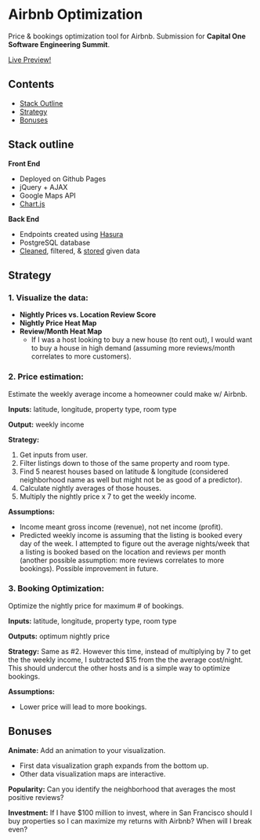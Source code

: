 # Airbnb Optimization
Price &amp; bookings optimization tool for Airbnb. Submission for **Capital One Software Engineering Summit**.

[Live Preview!](https://glennren.github.io/airbnb-optimization/)

## Contents
- [Stack Outline](#stack-outline)
- [Strategy](#strategy)
- [Bonuses](#bonuses)

## Stack outline
**Front End**
* Deployed on Github Pages
* jQuery + AJAX
* Google Maps API
* [Chart.js](http://www.chartjs.org/)

**Back End**
* Endpoints created using [Hasura](https://hasura.io/)
* PostgreSQL database
* [Cleaned](https://github.com/GlennRen/airbnb-optimization/tree/master/data/cleaned), filtered, & [stored](https://imgur.com/a/EWXtK) given data

## Strategy
### 1. Visualize the data:
* **Nightly Prices vs. Location Review Score**
* **Nightly Price Heat Map**
* **Review/Month Heat Map**
	* If I was a host looking to buy a new house (to rent out), I would want to buy a house in high demand (assuming more reviews/month correlates to more customers).

### 2. Price estimation:
Estimate the weekly average income a homeowner could make w/ Airbnb.

**Inputs:** latitude, longitude, property type, room type

**Output:** weekly income

**Strategy:**
1. Get inputs from user.
2. Filter listings down to those of the same property and room type.
3. Find 5 nearest houses based on latitude & longitude (considered neighborhood name as well but might not be as good of a predictor).
4. Calculate nightly averages of those houses.
5. Multiply the nightly price x 7 to get the weekly income.

**Assumptions:**
* Income meant gross income (revenue), not net income (profit).
* Predicted weekly income is assuming that the listing is booked every day of the week. I attempted to figure out the average nights/week that a listing is booked based on the location and reviews per month (another possible assumption: more reviews correlates to more bookings). Possible improvement in future.

### 3. Booking Optimization:
Optimize the nightly price for maximum # of bookings.

**Inputs:** latitude, longitude, property type, room type

**Outputs:** optimum nightly price

**Strategy:**
Same as #2. However this time, instead of multiplying by 7 to get the the weekly income, I subtracted $15 from the the average cost/night. This should undercut the other hosts and is a simple way to optimize bookings.

**Assumptions:**
* Lower price will lead to more bookings.

## Bonuses
**Animate:** Add an animation to your visualization.
* First data visualization graph expands from the bottom up.
* Other data visualization maps are interactive.

**Popularity:** Can you identify the neighborhood that averages the most positive reviews?

**Investment:** If I have $100 million to invest, where in San Francisco should I buy properties so I can maximize my returns with Airbnb? When will I break even?
